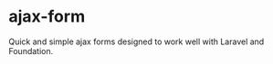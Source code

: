ajax-form
=========

Quick and simple ajax forms designed to work well with Laravel and Foundation.
